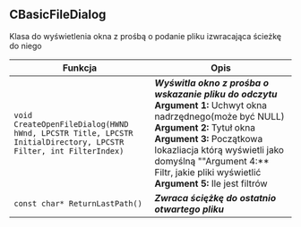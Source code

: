 ## **CBasicFileDialog**

Klasa do wyświetlenia okna z prośbą o podanie pliku izwracająca ścieżkę do niego

| Funkcja                                  | Opis                                     |
| ---------------------------------------- | ---------------------------------------- |
| `void CreateOpenFileDialog(HWND hWnd, LPCSTR Title, LPCSTR InitialDirectory, LPCSTR Filter, int FilterIndex)` | ***Wyświtla okno z prośba o wskazanie pliku do odczytu*** **Argument 1:** Uchwyt okna nadrzędnego(może być NULL) **Argument 2:** Tytuł okna **Argument 3:** Początkowa lokazliacja którą wyświetli jako domyślną ""Argument 4:**  Filtr, jakie pliki wyświetlić **Argument 5:** Ile jest filtrów |
| `const char* ReturnLastPath()`           | ***Zwraca ściężkę do ostatnio otwartego pliku*** |
